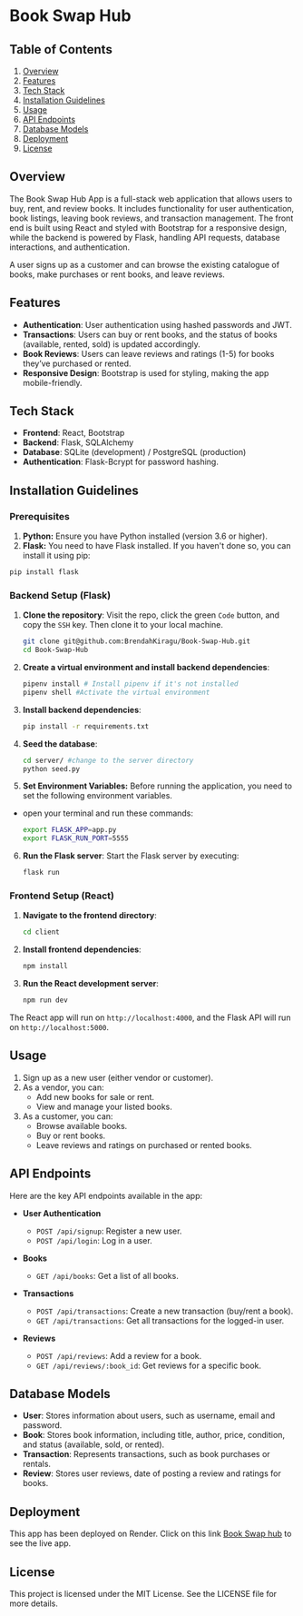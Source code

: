 # Book Swap Hub

## Table of Contents
1. [Overview](#overview)
2. [Features](#features)
3. [Tech Stack](#tech-stack)
4. [Installation Guidelines](#installation-guidelines)
5. [Usage](#usage)
6. [API Endpoints](#api-endpoints)
7. [Database Models](#database-models)
8. [Deployment](#deployment)
9. [License](#license)

## Overview
The Book Swap Hub App is a full-stack web application that allows users to buy, rent, and review books. It includes functionality for user authentication, book listings, leaving book reviews, and transaction management. The front end is built using React and styled with Bootstrap for a responsive design, while the backend is powered by Flask, handling API requests, database interactions, and authentication.

A user signs up as a customer and can browse the existing catalogue of books, make purchases or rent books, and leave reviews.

## Features
- **Authentication**: User authentication using hashed passwords and JWT.
- **Transactions**: Users can buy or rent books, and the status of books (available, rented, sold) is updated accordingly.
- **Book Reviews**: Users can leave reviews and ratings (1-5) for books they’ve purchased or rented.
- **Responsive Design**: Bootstrap is used for styling, making the app mobile-friendly.

## Tech Stack
- **Frontend**: React, Bootstrap
- **Backend**: Flask, SQLAlchemy
- **Database**: SQLite (development) / PostgreSQL (production)
- **Authentication**: Flask-Bcrypt for password hashing.

## Installation Guidelines

### Prerequisites
1. **Python:** Ensure you have Python installed (version 3.6 or higher).
2. **Flask:** You need to have Flask installed. If you haven't done so, you can install it using pip:
  ```bash
  pip install flask
  ```

### Backend Setup (Flask)
1. **Clone the repository**:
Visit the repo, click the green `Code` button, and copy the `SSH` key. Then clone it to your local machine.
    ```bash
    git clone git@github.com:BrendahKiragu/Book-Swap-Hub.git
    cd Book-Swap-Hub
    ```

2. **Create a virtual environment and install backend dependencies**:
    ```bash
    pipenv install # Install pipenv if it's not installed
    pipenv shell #Activate the virtual environment
    ```

3. **Install backend dependencies**:
    ```bash
    pip install -r requirements.txt
    ```

4. **Seed the database**:
    ```bash
    cd server/ #change to the server directory
    python seed.py
    ```
5. **Set Environment Variables:** Before running the application, you need to set the following environment variables.
- open your terminal and run these commands:
    ```bash
    export FLASK_APP=app.py
    export FLASK_RUN_PORT=5555
    ```
6. **Run the Flask server**: Start the Flask server by executing:
    ```bash
    flask run
    ````

### Frontend Setup (React)
1. **Navigate to the frontend directory**:
    ```bash
    cd client
    ```

2. **Install frontend dependencies**:
    ```bash
    npm install
    ```

3. **Run the React development server**:
    ```bash
    npm run dev
    ```

The React app will run on `http://localhost:4000`, and the Flask API will run on `http://localhost:5000`.

## Usage
1. Sign up as a new user (either vendor or customer).
2. As a vendor, you can:
   - Add new books for sale or rent.
   - View and manage your listed books.
3. As a customer, you can:
   - Browse available books.
   - Buy or rent books.
   - Leave reviews and ratings on purchased or rented books.

## API Endpoints
Here are the key API endpoints available in the app:

- **User Authentication**
  - `POST /api/signup`: Register a new user.
  - `POST /api/login`: Log in a user.
  
- **Books**
  - `GET /api/books`: Get a list of all books.

- **Transactions**
  - `POST /api/transactions`: Create a new transaction (buy/rent a book).
  - `GET /api/transactions`: Get all transactions for the logged-in user.

- **Reviews**
  - `POST /api/reviews`: Add a review for a book.
  - `GET /api/reviews/:book_id`: Get reviews for a specific book.

## Database Models
- **User**: Stores information about users, such as username, email and password.
- **Book**: Stores book information, including title, author, price, condition, and status (available, sold, or rented).
- **Transaction**: Represents transactions, such as book purchases or rentals.
- **Review**: Stores user reviews, date of posting a review and ratings for books.

## Deployment

This app has been deployed on Render. Click on this link [Book Swap hub](https://book-swap-hub.onrender.com/) to see the live app.

## License
This project is licensed under the MIT License. See the LICENSE file for more details.
